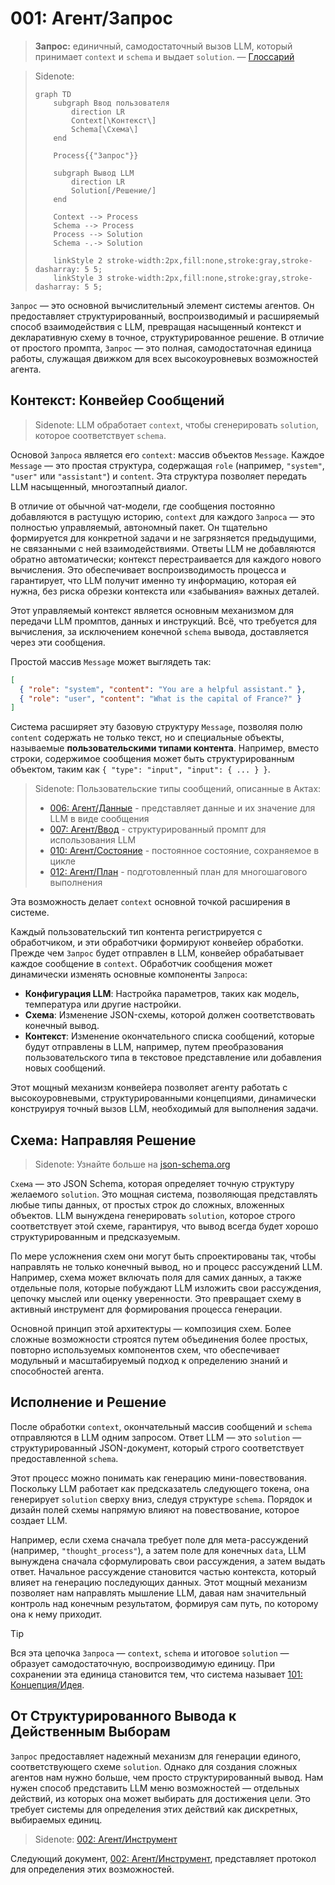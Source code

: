 # 001: Агент/Запрос

> **Запрос:** единичный, самодостаточный вызов LLM, который принимает `context` и `schema` и выдает `solution`. — [Глоссарий](./000_glossary.md)

> Sidenote: 
> ```mermaid
> graph TD
>     subgraph Ввод пользователя
>         direction LR
>         Context[\Контекст\]
>         Schema[\Схема\]
>     end
> 
>     Process{{"Запрос"}}
> 
>     subgraph Вывод LLM
>         direction LR
>         Solution[/Решение/]
>     end
> 
>     Context --> Process
>     Schema --> Process
>     Process --> Solution
>     Schema -.-> Solution
> 
>     linkStyle 2 stroke-width:2px,fill:none,stroke:gray,stroke-dasharray: 5 5;
>     linkStyle 3 stroke-width:2px,fill:none,stroke:gray,stroke-dasharray: 5 5;
> ```

`Запрос` — это основной вычислительный элемент системы агентов. Он предоставляет структурированный, воспроизводимый и расширяемый способ взаимодействия с LLM, превращая насыщенный контекст и декларативную схему в точное, структурированное решение. В отличие от простого промпта, `Запрос` — это полная, самодостаточная единица работы, служащая движком для всех высокоуровневых возможностей агента.

## Контекст: Конвейер Сообщений

> Sidenote: LLM обработает `context`, чтобы сгенерировать `solution`, которое соответствует `schema`.

Основой `Запроса` является его `context`: массив объектов `Message`. Каждое `Message` — это простая структура, содержащая `role` (например, `"system"`, `"user"` или `"assistant"`) и `content`. Эта структура позволяет передать LLM насыщенный, многоэтапный диалог.

В отличие от обычной чат-модели, где сообщения постоянно добавляются в растущую историю, `context` для каждого `Запроса` — это полностью управляемый, автономный пакет. Он тщательно формируется для конкретной задачи и не загрязняется предыдущими, не связанными с ней взаимодействиями. Ответы LLM не добавляются обратно автоматически; контекст перестраивается для каждого нового вычисления. Это обеспечивает воспроизводимость процесса и гарантирует, что LLM получит именно ту информацию, которая ей нужна, без риска обрезки контекста или «забывания» важных деталей.

Этот управляемый контекст является основным механизмом для передачи LLM промптов, данных и инструкций. Всё, что требуется для вычисления, за исключением конечной `schema` вывода, доставляется через эти сообщения.

Простой массив `Message` может выглядеть так:

```json
[
  { "role": "system", "content": "You are a helpful assistant." },
  { "role": "user", "content": "What is the capital of France?" }
]
```

Система расширяет эту базовую структуру `Message`, позволяя полю `content` содержать не только текст, но и специальные объекты, называемые **пользовательскими типами контента**. Например, вместо строки, содержимое сообщения может быть структурированным объектом, таким как `{ "type": "input", "input": { ... } }`.

> Sidenote: Пользовательские типы сообщений, описанные в Актах:
> 
> - [006: Агент/Данные](./006_agent_data.md) - представляет данные и их значение для LLM в виде сообщения
> - [007: Агент/Ввод](./007_agent_input.md) - структурированный промпт для использования LLM
> - [010: Агент/Состояние](./010_agent_state.md) - постоянное состояние, сохраняемое в цикле
> - [012: Агент/План](./012_agent_plan.md) - подготовленный план для многошагового выполнения

Эта возможность делает `context` основной точкой расширения в системе.

Каждый пользовательский тип контента регистрируется с обработчиком, и эти обработчики формируют конвейер обработки. Прежде чем `Запрос` будет отправлен в LLM, конвейер обрабатывает каждое сообщение в `context`. Обработчик сообщения может динамически изменять основные компоненты `Запроса`:

- **Конфигурация LLM**: Настройка параметров, таких как модель, температура или другие настройки.
- **Схема**: Изменение JSON-схемы, которой должен соответствовать конечный вывод.
- **Контекст**: Изменение окончательного списка сообщений, которые будут отправлены в LLM, например, путем преобразования пользовательского типа в текстовое представление или добавления новых сообщений.

Этот мощный механизм конвейера позволяет агенту работать с высокоуровневыми, структурированными концепциями, динамически конструируя точный вызов LLM, необходимый для выполнения задачи.

## Схема: Направляя Решение

> Sidenote: Узнайте больше на [json-schema.org](https://json-schema.org/)

`Схема` — это JSON Schema, которая определяет точную структуру желаемого `solution`. Это мощная система, позволяющая представлять любые типы данных, от простых строк до сложных, вложенных объектов. LLM вынуждена генерировать `solution`, которое строго соответствует этой схеме, гарантируя, что вывод всегда будет хорошо структурированным и предсказуемым.

По мере усложнения схем они могут быть спроектированы так, чтобы направлять не только конечный вывод, но и процесс рассуждений LLM. Например, схема может включать поля для самих данных, а также отдельные поля, которые побуждают LLM изложить свои рассуждения, цепочку мыслей или оценку уверенности. Это превращает схему в активный инструмент для формирования процесса генерации.

Основной принцип этой архитектуры — композиция схем. Более сложные возможности строятся путем объединения более простых, повторно используемых компонентов схем, что обеспечивает модульный и масштабируемый подход к определению знаний и способностей агента.

## Исполнение и Решение

После обработки `context`, окончательный массив сообщений и `schema` отправляются в LLM одним запросом. Ответ LLM — это `solution` — структурированный JSON-документ, который строго соответствует предоставленной `schema`.

Этот процесс можно понимать как генерацию мини-повествования. Поскольку LLM работает как предсказатель следующего токена, она генерирует `solution` сверху вниз, следуя структуре `schema`. Порядок и дизайн полей схемы напрямую влияют на повествование, которое создает LLM.

Например, если схема сначала требует поле для мета-рассуждений (например, `"thought_process"`), а затем поле для конечных `data`, LLM вынуждена сначала сформулировать свои рассуждения, а затем выдать ответ. Начальное рассуждение становится частью контекста, который влияет на генерацию последующих данных. Этот мощный механизм позволяет нам направлять мышление LLM, давая нам значительный контроль над конечным результатом, формируя сам путь, по которому она к нему приходит.

> [!TIP]
> Вся эта цепочка `Запроса` — `context`, `schema` и итоговое `solution` — образует самодостаточную, воспроизводимую единицу. При сохранении эта единица становится тем, что система называет [101: Концепция/Идея](./101_concept_idea.md).

## От Структурированного Вывода к Действенным Выборам

`Запрос` предоставляет надежный механизм для генерации единого, соответствующего схеме `solution`. Однако для создания сложных агентов нам нужно больше, чем просто структурированный вывод. Нам нужен способ представить LLM меню возможностей — отдельных действий, из которых она может выбирать для достижения цели. Это требует системы для определения этих действий как дискретных, выбираемых единиц.

> Sidenote: [002: Агент/Инструмент](./002_agent_tool.md)

Следующий документ, [002: Агент/Инструмент](./002_agent_tool.md), представляет протокол для определения этих возможностей.
